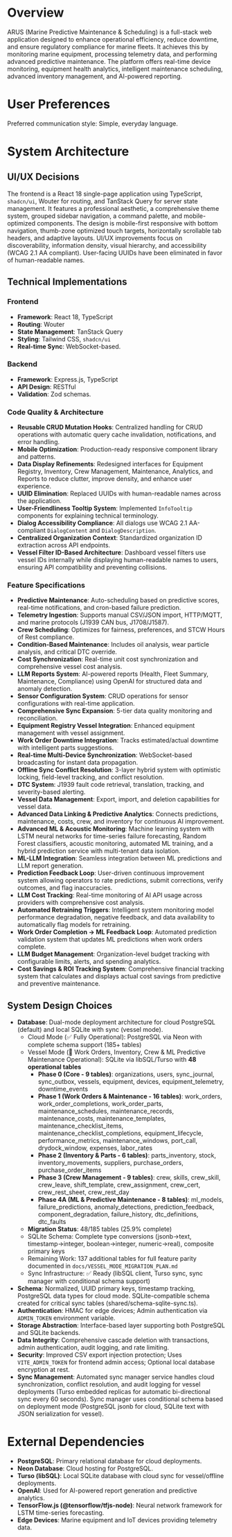 # Overview

ARUS (Marine Predictive Maintenance & Scheduling) is a full-stack web application designed to enhance operational efficiency, reduce downtime, and ensure regulatory compliance for marine fleets. It achieves this by monitoring marine equipment, processing telemetry data, and performing advanced predictive maintenance. The platform offers real-time device monitoring, equipment health analytics, intelligent maintenance scheduling, advanced inventory management, and AI-powered reporting.

# User Preferences

Preferred communication style: Simple, everyday language.

# System Architecture

## UI/UX Decisions

The frontend is a React 18 single-page application using TypeScript, `shadcn/ui`, Wouter for routing, and TanStack Query for server state management. It features a professional aesthetic, a comprehensive theme system, grouped sidebar navigation, a command palette, and mobile-optimized components. The design is mobile-first responsive with bottom navigation, thumb-zone optimized touch targets, horizontally scrollable tab headers, and adaptive layouts. UI/UX improvements focus on discoverability, information density, visual hierarchy, and accessibility (WCAG 2.1 AA compliant). User-facing UUIDs have been eliminated in favor of human-readable names.

## Technical Implementations

### Frontend
- **Framework**: React 18, TypeScript
- **Routing**: Wouter
- **State Management**: TanStack Query
- **Styling**: Tailwind CSS, `shadcn/ui`
- **Real-time Sync**: WebSocket-based.

### Backend
- **Framework**: Express.js, TypeScript
- **API Design**: RESTful
- **Validation**: Zod schemas.

### Code Quality & Architecture
- **Reusable CRUD Mutation Hooks**: Centralized handling for CRUD operations with automatic query cache invalidation, notifications, and error handling.
- **Mobile Optimization**: Production-ready responsive component library and patterns.
- **Data Display Refinements**: Redesigned interfaces for Equipment Registry, Inventory, Crew Management, Maintenance, Analytics, and Reports to reduce clutter, improve density, and enhance user experience.
- **UUID Elimination**: Replaced UUIDs with human-readable names across the application.
- **User-Friendliness Tooltip System**: Implemented `InfoTooltip` components for explaining technical terminology.
- **Dialog Accessibility Compliance**: All dialogs use WCAG 2.1 AA-compliant `DialogContent` and `DialogDescription`.
- **Centralized Organization Context**: Standardized organization ID extraction across API endpoints.
- **Vessel Filter ID-Based Architecture**: Dashboard vessel filters use vessel IDs internally while displaying human-readable names to users, ensuring API compatibility and preventing collisions.

### Feature Specifications
- **Predictive Maintenance**: Auto-scheduling based on predictive scores, real-time notifications, and cron-based failure prediction.
- **Telemetry Ingestion**: Supports manual CSV/JSON import, HTTP/MQTT, and marine protocols (J1939 CAN bus, J1708/J1587).
- **Crew Scheduling**: Optimizes for fairness, preferences, and STCW Hours of Rest compliance.
- **Condition-Based Maintenance**: Includes oil analysis, wear particle analysis, and critical DTC override.
- **Cost Synchronization**: Real-time unit cost synchronization and comprehensive vessel cost analysis.
- **LLM Reports System**: AI-powered reports (Health, Fleet Summary, Maintenance, Compliance) using OpenAI for structured data and anomaly detection.
- **Sensor Configuration System**: CRUD operations for sensor configurations with real-time application.
- **Comprehensive Sync Expansion**: 5-tier data quality monitoring and reconciliation.
- **Equipment Registry Vessel Integration**: Enhanced equipment management with vessel assignment.
- **Work Order Downtime Integration**: Tracks estimated/actual downtime with intelligent parts suggestions.
- **Real-time Multi-Device Synchronization**: WebSocket-based broadcasting for instant data propagation.
- **Offline Sync Conflict Resolution**: 3-layer hybrid system with optimistic locking, field-level tracking, and conflict resolution.
- **DTC System**: J1939 fault code retrieval, translation, tracking, and severity-based alerting.
- **Vessel Data Management**: Export, import, and deletion capabilities for vessel data.
- **Advanced Data Linking & Predictive Analytics**: Connects predictions, maintenance, costs, crew, and inventory for continuous AI improvement.
- **Advanced ML & Acoustic Monitoring**: Machine learning system with LSTM neural networks for time-series failure forecasting, Random Forest classifiers, acoustic monitoring, automated ML training, and a hybrid prediction service with multi-tenant data isolation.
- **ML-LLM Integration**: Seamless integration between ML predictions and LLM report generation.
- **Prediction Feedback Loop**: User-driven continuous improvement system allowing operators to rate predictions, submit corrections, verify outcomes, and flag inaccuracies.
- **LLM Cost Tracking**: Real-time monitoring of AI API usage across providers with comprehensive cost analysis.
- **Automated Retraining Triggers**: Intelligent system monitoring model performance degradation, negative feedback, and data availability to automatically flag models for retraining.
- **Work Order Completion → ML Feedback Loop**: Automated prediction validation system that updates ML predictions when work orders complete.
- **LLM Budget Management**: Organization-level budget tracking with configurable limits, alerts, and spending analytics.
- **Cost Savings & ROI Tracking System**: Comprehensive financial tracking system that calculates and displays actual cost savings from predictive and preventive maintenance.

## System Design Choices
- **Database**: Dual-mode deployment architecture for cloud PostgreSQL (default) and local SQLite with sync (vessel mode).
  - Cloud Mode (✅ Fully Operational): PostgreSQL via Neon with complete schema support (185+ tables)
  - Vessel Mode (🚀 Work Orders, Inventory, Crew & ML Predictive Maintenance Operational): SQLite via libSQL/Turso with **48 operational tables**
    - **Phase 0 (Core - 9 tables)**: organizations, users, sync_journal, sync_outbox, vessels, equipment, devices, equipment_telemetry, downtime_events
    - **Phase 1 (Work Orders & Maintenance - 16 tables)**: work_orders, work_order_completions, work_order_parts, maintenance_schedules, maintenance_records, maintenance_costs, maintenance_templates, maintenance_checklist_items, maintenance_checklist_completions, equipment_lifecycle, performance_metrics, maintenance_windows, port_call, drydock_window, expenses, labor_rates
    - **Phase 2 (Inventory & Parts - 6 tables)**: parts_inventory, stock, inventory_movements, suppliers, purchase_orders, purchase_order_items
    - **Phase 3 (Crew Management - 9 tables)**: crew, skills, crew_skill, crew_leave, shift_template, crew_assignment, crew_cert, crew_rest_sheet, crew_rest_day
    - **Phase 4A (ML & Predictive Maintenance - 8 tables)**: ml_models, failure_predictions, anomaly_detections, prediction_feedback, component_degradation, failure_history, dtc_definitions, dtc_faults
  - **Migration Status**: 48/185 tables (25.9% complete)
  - SQLite Schema: Complete type conversions (jsonb→text, timestamp→integer, boolean→integer, numeric→real), composite primary keys
  - Remaining Work: 137 additional tables for full feature parity documented in `docs/VESSEL_MODE_MIGRATION_PLAN.md`
  - Sync Infrastructure: ✅ Ready (libSQL client, Turso sync, sync manager with conditional schema support)
- **Schema**: Normalized, UUID primary keys, timestamp tracking, PostgreSQL data types for cloud mode. SQLite-compatible schema created for critical sync tables (shared/schema-sqlite-sync.ts).
- **Authentication**: HMAC for edge devices; Admin authentication via `ADMIN_TOKEN` environment variable.
- **Storage Abstraction**: Interface-based layer supporting both PostgreSQL and SQLite backends.
- **Data Integrity**: Comprehensive cascade deletion with transactions, admin authentication, audit logging, and rate limiting.
- **Security**: Improved CSV export injection protection; Uses `VITE_ADMIN_TOKEN` for frontend admin access; Optional local database encryption at rest.
- **Sync Management**: Automated sync manager service handles cloud synchronization, conflict resolution, and audit logging for vessel deployments (Turso embedded replicas for automatic bi-directional sync every 60 seconds). Sync manager uses conditional schema based on deployment mode (PostgreSQL jsonb for cloud, SQLite text with JSON serialization for vessel).

# External Dependencies

- **PostgreSQL**: Primary relational database for cloud deployments.
- **Neon Database**: Cloud hosting for PostgreSQL.
- **Turso (libSQL)**: Local SQLite database with cloud sync for vessel/offline deployments.
- **OpenAI**: Used for AI-powered report generation and predictive analytics.
- **TensorFlow.js (@tensorflow/tfjs-node)**: Neural network framework for LSTM time-series forecasting.
- **Edge Devices**: Marine equipment and IoT devices providing telemetry data.